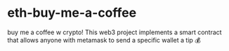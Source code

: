 # eth-buy-me-a-coffee
buy me a coffee w crypto! This web3 project implements a smart contract that allows anyone with metamask to send a specific wallet a tip  💰
